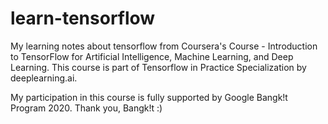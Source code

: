 # learn-tensorflow
My learning notes about tensorflow from Coursera's Course - Introduction to TensorFlow for Artificial Intelligence, Machine Learning, and Deep Learning. This course is part of Tensorflow in Practice Specialization by deeplearning.ai.

My participation in this course is fully supported by Google Bangk!t Program 2020. Thank you, Bangk!t :)
